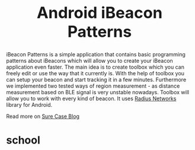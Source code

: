 ## <center><h1>Android iBeacon Patterns</h1></center>

iBeacon Patterns is a simple application that contains basic programming patterns about iBeacons which will allow you to create your iBeacon application even faster. The main idea is to create toolbox which you can freely edit or use the way that it currently is. With the help of toolbox you can setup your beacon and start tracking it in a few minutes. Furthermore we implemented two tested ways of region measurement - as distance measurement based on BLE signal is very unstable nowadays. Toolbox will allow you to work with every kind of beacon. It uses [Radius Networks](http://developer.radiusnetworks.com/) library for Android.

Read more on [Sure Case Blog](http://blog.surecase.eu/androidbeaconpatterns/)
# school
